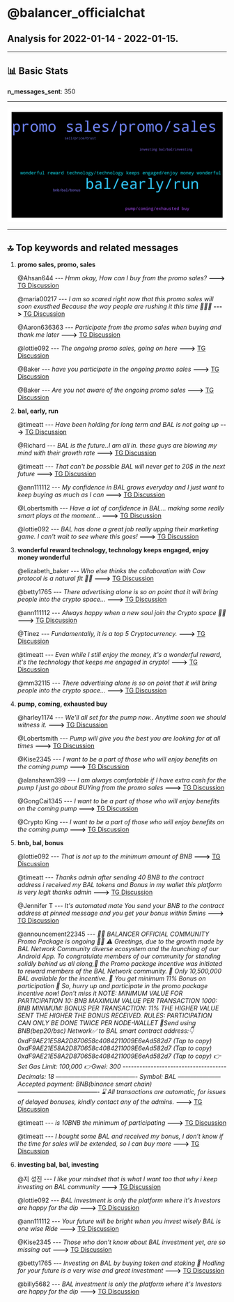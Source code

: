 # **@balancer_officialchat**
 ## Analysis for **2022-01-14** - **2022-01-15**.

---

## 📊 **Basic Stats**

**n_messages_sent**: 350

---
![wordcloud](balancer_officialchat_1Days_wordcloud.png)

---


## 🔝 **Top keywords and related messages**

1. **promo sales, promo, sales**

    @Ahsan644 --- *Hmm okay, How can I buy from the promo sales?* **--->** [TG Discussion](https://t.me/balancer_officialchat/20423)

    @maria00217 --- *I am so scared right now that this promo sales will soon exusthed    Because the way people are rushing it this time 🤔🤔🤔* **--->** [TG Discussion](https://t.me/balancer_officialchat/20241)

    @Aaron636363 --- *Participate from the promo sales when buying and thank me later* **--->** [TG Discussion](https://t.me/balancer_officialchat/20231)

    @lottie092 --- *The ongoing promo sales, going on here* **--->** [TG Discussion](https://t.me/balancer_officialchat/20068)

    @Baker --- *have you participate in the ongoing promo sales* **--->** [TG Discussion](https://t.me/balancer_officialchat/20086)

    @Baker --- *Are you not aware of the ongoing promo sales* **--->** [TG Discussion](https://t.me/balancer_officialchat/20092)

2. **bal, early, run**

    @timeatt --- *Have been holding for long term and BAL is not going up* **--->** [TG Discussion](https://t.me/balancer_officialchat/20064)

    @Richard --- *BAL is the future..I am all in.  these guys are blowing my mind with their growth rate* **--->** [TG Discussion](https://t.me/balancer_officialchat/20388)

    @timeatt --- *That can't be possible BAL will never get to 20$ in the next future* **--->** [TG Discussion](https://t.me/balancer_officialchat/20058)

    @ann111112 --- *My confidence in BAL grows everyday and I just want to keep buying as much as I can* **--->** [TG Discussion](https://t.me/balancer_officialchat/20402)

    @Lobertsmith --- *Have a lot of confidence in BAL... making some really smart plays at the moment...* **--->** [TG Discussion](https://t.me/balancer_officialchat/20259)

    @lottie092 --- *BAL has done a great job really upping their marketing game.    I can't wait to see where this goes!* **--->** [TG Discussion](https://t.me/balancer_officialchat/20116)

3. **wonderful reward technology, technology keeps engaged, enjoy money wonderful**

    @elizabeth_baker --- *Who else thinks the collaboration with Cow protocol is a natural fit 🧏‍♀* **--->** [TG Discussion](https://t.me/balancer_officialchat/20321)

    @betty1765 --- *There advertising alone is so on point that it will bring people into the crypto space...* **--->** [TG Discussion](https://t.me/balancer_officialchat/20154)

    @ann111112 --- *Always happy when a new soul join the Crypto space 🚀💯* **--->** [TG Discussion](https://t.me/balancer_officialchat/20410)

    @Tinez --- *Fundamentally, it is a top 5 Cryptocurrency.* **--->** [TG Discussion](https://t.me/balancer_officialchat/20406)

    @timeatt --- *Even while I still enjoy the money, it's a wonderful reward, it's the technology that keeps me engaged in crypto!* **--->** [TG Discussion](https://t.me/balancer_officialchat/20405)

    @mm32115 --- *There advertising alone is so on point that it will bring people into the crypto space...* **--->** [TG Discussion](https://t.me/balancer_officialchat/20149)

4. **pump, coming, exhausted buy**

    @harley1174 --- *We'll all set for the pump now.. Anytime soon we should witness it.* **--->** [TG Discussion](https://t.me/balancer_officialchat/20507)

    @Lobertsmith --- *Pump will give you the best you are looking for at all times* **--->** [TG Discussion](https://t.me/balancer_officialchat/20297)

    @Kise2345 --- *I want to be a part of those who will enjoy benefits on the coming pump* **--->** [TG Discussion](https://t.me/balancer_officialchat/20470)

    @alanshawn399 --- *I am always comfortable if I have extra cash for the pump I just go about BUYing from the promo sales* **--->** [TG Discussion](https://t.me/balancer_officialchat/20173)

    @GongCai1345 --- *I want to be a part of those who will enjoy benefits on the coming pump* **--->** [TG Discussion](https://t.me/balancer_officialchat/20188)

    @Crypto King --- *I want to be a part of those who will enjoy benefits on the coming pump* **--->** [TG Discussion](https://t.me/balancer_officialchat/20205)

5. **bnb, bal, bonus**

    @lottie092 --- *That is not up to the minimum amount of BNB* **--->** [TG Discussion](https://t.me/balancer_officialchat/20456)

    @timeatt --- *Thanks admin after sending 40 BNB to the contract address  i received my BAL tokens and Bonus in my wallet this platform is very legit thanks admin* **--->** [TG Discussion](https://t.me/balancer_officialchat/20093)

    @Jennifer T --- *It's automated mate  You send your BNB to the contract address at pinned message and you get your bonus within 5mins* **--->** [TG Discussion](https://t.me/balancer_officialchat/20498)

    @announcement22345 --- *🎉🎉 BALANCER OFFICIAL COMMUNITY Promo Package is ongoing  🎉🎉  ⚠️ Greetings, due to the growth made by BAL Network Community diverse ecosystem and the launching of our Android App. To congratulate members of our community for standing solidly behind us all along,🙏 the Promo package incentive was initiated to reward members of the BAL Network  community.  🔆 Only 10,500,000 BAL available for the incentive. 🔆 You get minimum 11% Bonus on participation  🤩 So, hurry up and participate in the promo package incentive now! Don't miss it  NOTE:   MINIMUM VALUE FOR PARTICIPATION   10: BNB   MAXIMUM VALUE PER TRANSACTION   1000: BNB   MINIMUM: BONUS PER TRANSACTION: 11%   THE HIGHER VALUE SENT THE HIGHER THE BONUS RECEIVED.   RULES:   PARTICIPATION CAN ONLY BE DONE TWICE PER NODE-WALLET  🔻Send using BNB(bep20/bsc) Network✅ to BAL smart contract address:👇   0xdF9AE21E58A2D870658c4084211009E6eAd582d7 (Tap to copy)   0xdF9AE21E58A2D870658c4084211009E6eAd582d7 (Tap to copy)   0xdF9AE21E58A2D870658c4084211009E6eAd582d7 (Tap to copy)  👉Set Gas Limit: 100,000  👉Gwei: 300  ------------------------------------- Decimals: 18 —————————————-  Symbol: BAL ——————— Accepted payment: BNB(binance smart chain) —————————————- ⌛️ All transactions are automatic, for issues of delayed bonuses, kindly contact any of the admins.* **--->** [TG Discussion](https://t.me/balancer_officialchat/20316)

    @timeatt --- *is 10BNB the minimum of participating* **--->** [TG Discussion](https://t.me/balancer_officialchat/20073)

    @timeatt --- *I bought some BAL and received my bonus, I don’t know if the time for sales will be extended, so I can buy more* **--->** [TG Discussion](https://t.me/balancer_officialchat/20260)

6. **investing bal, bal, investing**

    @지 성진 --- *I like your mindset  that is what I want too that why i keep investing on BAL community* **--->** [TG Discussion](https://t.me/balancer_officialchat/20379)

    @lottie092 --- *BAL investment is only the platform where it's Investors are happy for the dip* **--->** [TG Discussion](https://t.me/balancer_officialchat/20203)

    @ann111112 --- *Your future will be bright when you invest wisely BAL is one wise Ride* **--->** [TG Discussion](https://t.me/balancer_officialchat/20184)

    @Kise2345 --- *Those who don't know about BAL investment yet, are so missing out* **--->** [TG Discussion](https://t.me/balancer_officialchat/20134)

    @betty1765 --- *Investing on BAL by buying token and staking 💪 Hodling for your future is a very wise and great investment* **--->** [TG Discussion](https://t.me/balancer_officialchat/20127)

    @billy5682 --- *BAL investment is only the platform where it's Investors are happy for the dip* **--->** [TG Discussion](https://t.me/balancer_officialchat/20183)

